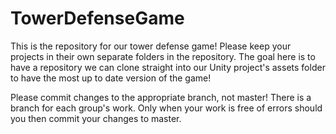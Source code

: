 # TowerDefenseGame
This is the repository for our tower defense game! Please keep your projects in their own separate folders in the repository. The goal here is to have a repository we can clone straight into our Unity project's assets folder to have the most up to date version of the game!

Please commit changes to the appropriate branch, not master! There is a branch for each group's work. Only when your work is free of errors should you then commit your changes to master.
